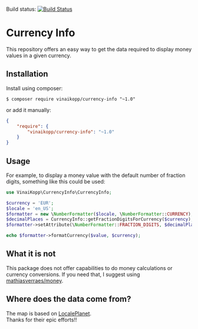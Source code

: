 
Build status: [![Build Status](https://travis-ci.org/Vinai/currency-info.svg?branch=master)](https://travis-ci.org/Vinai/currency-info)

# Currency Info

This repository offers an easy way to get the data required to display money values in a given currency.  

## Installation

Install using composer:

```
$ composer require vinaikopp/currency-info "~1.0"
```
or add it manually:

```json
{
    "require": {
        "vinaikopp/currency-info": "~1.0"
    }
}
```

## Usage

For example, to display a money value with the default number of fraction digits, something like this could be used:

```php
use VinaiKopp\CurrencyInfo\CurrencyInfo;

$currency = 'EUR';
$locale = 'en_US';
$formatter = new \NumberFormatter($locale, \NumberFormatter::CURRENCY);
$decimalPlaces = CurrencyInfo::getFractionDigitsForCurrency($currency);
$formatter->setAttribute(\NumberFormatter::FRACTION_DIGITS, $decimalPlaces);

echo $formatter->formatCurrency($value, $currency);

```

## What it is not

This package does not offer capabilities to do money calculations or currency conversions.
If you need that, I suggest using [mathiasverraes/money](https://github.com/moneyphp/money).  

## Where does the data come from?

The map is based on [LocalePlanet](http://www.localeplanet.com/api/auto/currencymap.html).  
Thanks for their epic efforts!!
